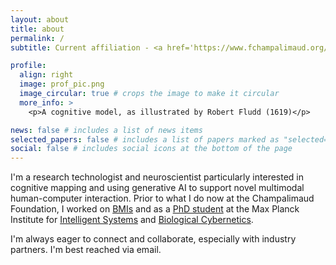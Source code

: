 ```yaml
---
layout: about
title: about
permalink: /
subtitle: Current affiliation - <a href='https://www.fchampalimaud.org/champalimaud-research'>Champalimaud Foundation</a>.

profile:
  align: right
  image: prof_pic.png
  image_circular: true # crops the image to make it circular
  more_info: >
    <p>A cognitive model, as illustrated by Robert Fludd (1619)</p>

news: false # includes a list of news items
selected_papers: false # includes a list of papers marked as "selected={true}"
social: false # includes social icons at the bottom of the page
---
```


I'm a research technologist and neuroscientist particularly interested in cognitive mapping and using generative AI to support novel multimodal human-computer interaction. Prior to what I do now at the Champalimaud Foundation, I worked on [BMIs](https://www.kernel.com/) and as a [PhD student](https://www.researchgate.net/scientific-contributions/Eric-Lacosse-2142846982) at the Max Planck Institute for [Intelligent Systems](https://is.mpg.de/person/elacosse) and [Biological Cybernetics](https://www.kyb.tuebingen.mpg.de/person/114771/602940).


I'm always eager to connect and collaborate, especially with industry partners. I'm best reached via email.

